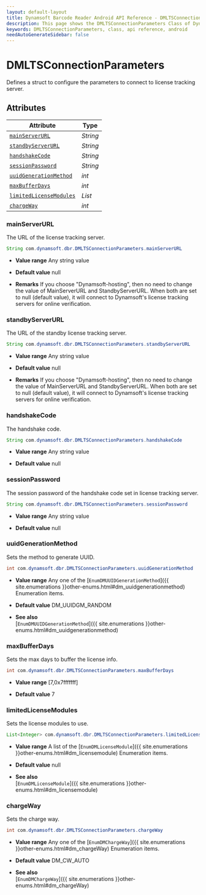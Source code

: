 ```yaml
---
layout: default-layout
title: Dynamsoft Barcode Reader Android API Reference - DMLTSConnectionParameters Class
description: This page shows the DMLTSConnectionParameters Class of Dynamsoft Barcode Reader for Android SDK.
keywords: DMLTSConnectionParameters, class, api reference, android
needAutoGenerateSidebar: false
---
```



# DMLTSConnectionParameters

Defines a struct to configure the parameters to connect to license tracking server.  

## Attributes

| Attribute | Type |
|---------- | ---- |
| [`mainServerURL`](#mainserverurl) | *String* |
| [`standbyServerURL`](#standbyserverurl) | *String* |
| [`handshakeCode`](#handshakecode) | *String* |
| [`sessionPassword`](#sessionpassword) | *String* |
| [`uuidGenerationMethod`](#uuidgenerationmethod) | *int* |
| [`maxBufferDays`](#maxbufferdays) | *int* |
| [`limitedLicenseModules`](#limitedlicensemodules) | *List<Integer>* |
| [`chargeWay`](#chargeway) | *int* |

### mainServerURL

The URL of the license tracking server.

```java
String com.dynamsoft.dbr.DMLTSConnectionParameters.mainServerURL
```

- **Value range**
    Any string value

- **Default value**
    null

- **Remarks**
    If you choose "Dynamsoft-hosting", then no need to change the value of MainServerURL and StandbyServerURL. When both are set to null (default value), it will connect to Dynamsoft's license tracking servers for online verification.

### standbyServerURL

The URL of the standby license tracking server.

```java
String com.dynamsoft.dbr.DMLTSConnectionParameters.standbyServerURL
```

- **Value range**
    Any string value

- **Default value**
    null

- **Remarks**
    If you choose "Dynamsoft-hosting", then no need to change the value of MainServerURL and StandbyServerURL. When both are set to null (default value), it will connect to Dynamsoft's license tracking servers for online verification.

### handshakeCode

The handshake code.

```java
String com.dynamsoft.dbr.DMLTSConnectionParameters.handshakeCode
```

- **Value range**
    Any string value

- **Default value**
    null

### sessionPassword

The session password of the handshake code set in license tracking server.

```java
String com.dynamsoft.dbr.DMLTSConnectionParameters.sessionPassword
```

- **Value range**
    Any string value

- **Default value**
    null

### uuidGenerationMethod

Sets the method to generate UUID.

```java
int com.dynamsoft.dbr.DMLTSConnectionParameters.uuidGenerationMethod
```

- **Value range**
    Any one of the [`EnumDMUUIDGenerationMethod`]({{ site.enumerations }}other-enums.html#dm_uuidgenerationmethod) Enumeration items.

- **Default value**
    DM_UUIDGM_RANDOM

- **See also**  
    [`EnumDMUUIDGenerationMethod`]({{ site.enumerations }}other-enums.html#dm_uuidgenerationmethod)

### maxBufferDays

Sets the max days to buffer the license info.

```java
int com.dynamsoft.dbr.DMLTSConnectionParameters.maxBufferDays
```

- **Value range**
    [7,0x7fffffff]  

- **Default value**
    7

### limitedLicenseModules

Sets the license modules to use.

```java
List<Integer> com.dynamsoft.dbr.DMLTSConnectionParameters.limitedLicenseModules
```

- **Value range**
    A list of the [`EnumDMLicenseModule`]({{ site.enumerations }}other-enums.html#dm_licensemodule) Enumeration items.

- **Default value**
    null

- **See also**  
    [`EnumDMLicenseModule`]({{ site.enumerations }}other-enums.html#dm_licensemodule)

### chargeWay

Sets the charge way.

```java
int com.dynamsoft.dbr.DMLTSConnectionParameters.chargeWay
```

- **Value range**
    Any one of the [`EnumDMChargeWay`]({{ site.enumerations }}other-enums.html#dm_chargeWay) Enumeration items.

- **Default value**
    DM_CW_AUTO

- **See also**  
    [`EnumDMChargeWay`]({{ site.enumerations }}other-enums.html#dm_chargeWay)
